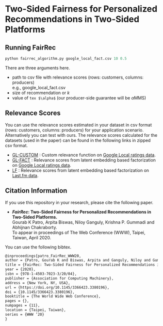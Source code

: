 # Two-Sided Fairness for Personalized Recommendations in Two-Sided Platforms
## Running FairRec
```python
python fairrec_algorithm.py google_local_fact.csv 10 0.5
```
There are three arguments here.<br>
* path to csv file with relevance scores (rows: customers, columns: producers)<br>
e.g., google_local_fact.csv
* size of recommendation or _k_<br>
* value of ```tex $\alpha$``` (our producer-side guarantee will be $\alpha$MMS)
## Relevance Scores
You can use the relevance scores estimated in your dataset in csv format (rows: customers, columns: producers) for your application scenario. Alternatively you can test with ours. The relevance scores calculated for the datasets (used in the paper) can be found in the following links in zipped csv format.
* [GL-CUSTOM](https://zenodo.org/record/3675113/files/GL-CUSTOM.csv.zip?download=1) : Custom relevance function on [Google Local ratings data](https://cseweb.ucsd.edu/~jmcauley/datasets.html#google_local).
* [GL-FACT](https://zenodo.org/record/3675113/files/GL-FACT.csv.zip?download=1) : Relevance scores from latent embedding based factorization on [Google Local ratings data](https://cseweb.ucsd.edu/~jmcauley/datasets.html#google_local).
* [LF](https://zenodo.org/record/3675113/files/LF.csv.zip?download=1) : Relevance scores from latent embedding based factorization on [Last.fm data](https://grouplens.org/datasets/hetrec-2011/).
## Citation Information
If you use this repository in your research, please cite the following paper.
* **_FairRec_: Two-Sided Fairness for Personalized Recommendations in Two-Sided Platforms.** <br>
Gourab K Patro, Arpita Biswas, Niloy Ganguly, Krishna P. Gummadi and Abhijnan Chakraborty.<br>
To appear in proceedings of The Web Conference (WWW), Taipei, Taiwan, April 2020. <br>

You can use the following bibtex.<br>
```tex
@inproceedings{patro_FairRec_WWW20,
author = {Patro, Gourab K and Biswas, Arpita and Ganguly, Niloy and Gummadi, Krishna P. and Chakraborty, Abhijnan},
title = {FairRec: Two-Sided Fairness for Personalized Recommendations in Two-Sided Platforms.},
year = {2020},
isbn = {978-1-4503-7023-3/20/04},
publisher = {Association for Computing Machinery},
address = {New York, NY, USA},
url = {https://doi.org/10.1145/3366423.3380196},
doi = {10.1145/3366423.3380196},
booktitle = {The World Wide Web Conference},
pages = {},
numpages = {11},
location = {Taipei, Taiwan},
series = {WWW ’20}
}
```
